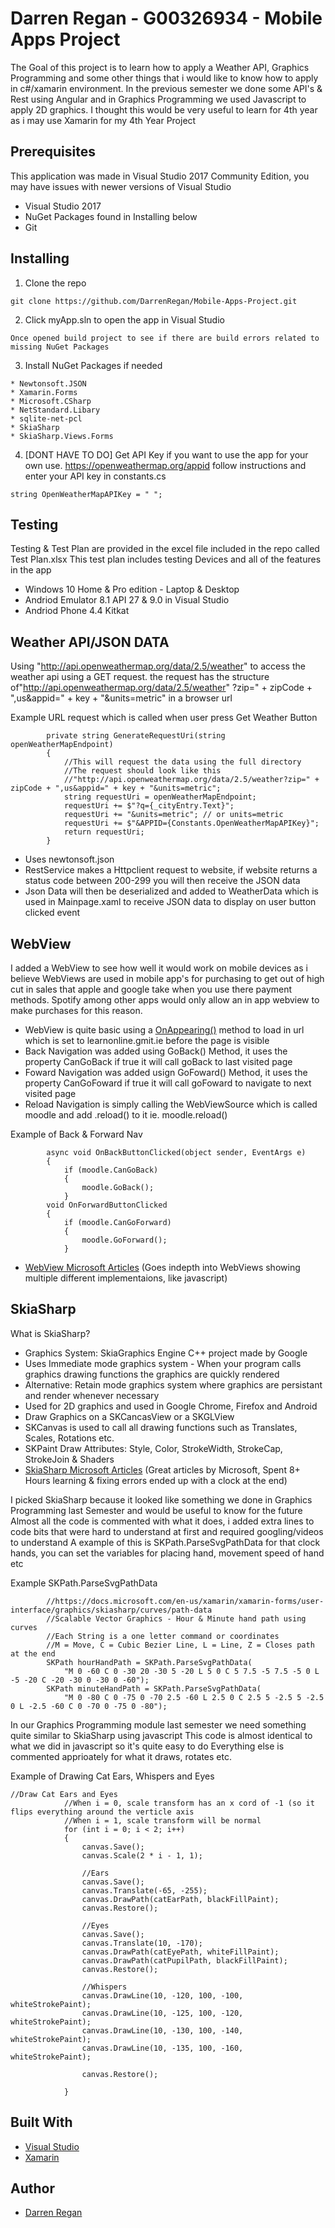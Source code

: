 # Darren Regan - G00326934 - Mobile Apps Project

The Goal of this project is to learn how to apply a Weather API, Graphics Programming and some other things that i would like to know how to apply in c#/xamarin environment.
In the previous semester we done some API's & Rest using Angular and in Graphics Programming we used Javascript to apply 2D graphics.
I thought this would be very useful to learn for 4th year as i may use Xamarin for my 4th Year Project

## Prerequisites

This application was made in Visual Studio 2017 Community Edition, you may have issues with newer versions of Visual Studio

* Visual Studio 2017
* NuGet Packages found in Installing below
* Git

## Installing

1. Clone the repo

```
git clone https://github.com/DarrenRegan/Mobile-Apps-Project.git
```

2. Click myApp.sln to open the app in Visual Studio

```
Once opened build project to see if there are build errors related to missing NuGet Packages
```

3. Install NuGet Packages if needed

```
* Newtonsoft.JSON
* Xamarin.Forms
* Microsoft.CSharp
* NetStandard.Libary
* sqlite-net-pcl
* SkiaSharp
* SkiaSharp.Views.Forms
```

4. [DONT HAVE TO DO] Get API Key if you want to use the app for your own use. https://openweathermap.org/appid follow instructions and enter your API key in constants.cs

```
string OpenWeatherMapAPIKey = " ";
```

## Testing

Testing & Test Plan are provided in the excel file included in the repo called Test Plan.xlsx
This test plan includes testing Devices and all of the features in the app

* Windows 10 Home & Pro edition - Laptop & Desktop
* Andriod Emulator 8.1 API 27 & 9.0 in Visual Studio
* Andriod Phone 4.4 Kitkat

## Weather API/JSON DATA

Using "http://api.openweathermap.org/data/2.5/weather" to access the weather api using a GET request.
the request has the structure of"http://api.openweathermap.org/data/2.5/weather" ?zip=" + zipCode + ",us&appid=" + key + "&units=metric" in a browser url

Example URL request which is called when user press Get Weather Button
```
        private string GenerateRequestUri(string openWeatherMapEndpoint)
        {
            //This will request the data using the full directory
            //The request should look like this 
            //"http://api.openweathermap.org/data/2.5/weather?zip=" + zipCode + ",us&appid=" + key + "&units=metric";
            string requestUri = openWeatherMapEndpoint;
            requestUri += $"?q={_cityEntry.Text}";
            requestUri += "&units=metric"; // or units=metric
            requestUri += $"&APPID={Constants.OpenWeatherMapAPIKey}";
            return requestUri;
        }
``` 

* Uses newtonsoft.json
* RestService makes a Httpclient request to website, if website returns a status code between 200-299 you will then receive the JSON data
* Json Data will then be deserialized and added to WeatherData which is used in Mainpage.xaml to receive JSON data to display on user button clicked event  

## WebView

I added a WebView to see how well it would work on mobile devices as i believe WebViews are used in mobile app's for purchasing to get out of high cut in sales that apple and google take when you use there payment methods. Spotify among other apps would only allow an in app webview to make purchases for this reason.

* WebView is quite basic using a [OnAppearing()](https://docs.microsoft.com/en-us/dotnet/api/xamarin.forms.page.onappearing?view=xamarin-forms) method to load in url which is set to learnonline.gmit.ie before the page is visible
* Back Navigation was added using GoBack() Method, it uses the property CanGoBack if true it will call goBack to last visited page
* Foward Navigation was added usign GoFoward() Method, it uses the property CanGoFoward if true it will call goFoward to navigate to next visited page
* Reload Navigation is simply calling the WebViewSource which is called moodle and add .reload() to it ie. moodle.reload()

Example of Back & Forward Nav
```
        async void OnBackButtonClicked(object sender, EventArgs e)
        {
            if (moodle.CanGoBack)
            {
                moodle.GoBack();
            }
        void OnForwardButtonClicked
        {
            if (moodle.CanGoForward)
            {
                moodle.GoForward();
            }

```

* [WebView Microsoft Articles](https://docs.microsoft.com/en-us/xamarin/xamarin-forms/user-interface/webview?tabs=windows#navigation) (Goes indepth into WebViews showing multiple different implementaions, like javascript)

## SkiaSharp

What is SkiaSharp?
 * Graphics System: SkiaGraphics Engine C++ project made by Google
 * Uses Immediate mode graphics system - When your program calls graphics drawing functions the graphics are quickly rendered
 * Alternative: Retain mode graphics system where graphics are persistant and render whenever necessary
 * Used for 2D graphics and used in Google Chrome, Firefox and Android
 * Draw Graphics on a SKCancasView or a SKGLView
 * SKCanvas is used to call all drawing functions such as Translates, Scales, Rotations etc.
 * SKPaint Draw Attributes: Style, Color, StrokeWidth, StrokeCap, StrokeJoin & Shaders
 * [SkiaSharp Microsoft Articles](https://docs.microsoft.com/en-us/xamarin/xamarin-forms/user-interface/graphics/skiasharp/basics/) (Great articles by Microsoft, Spent 8+ Hours learning & fixing errors ended up with a clock at the end)

I picked SkiaSharp because it looked like something we done in Graphics Programming last Semester and would be useful to know for the future
Almost all the code is commented with what it does, i added extra lines to code bits that were hard to understand at first and required googling/videos to understand
A example of this is SKPath.ParseSvgPathData for that clock hands, you can set the variables for placing hand, movement speed of hand etc

Example SKPath.ParseSvgPathData
```
        //https://docs.microsoft.com/en-us/xamarin/xamarin-forms/user-interface/graphics/skiasharp/curves/path-data
        //Scalable Vector Graphics - Hour & Minute hand path using curves
        //Each String is a one letter command or coordinates
        //M = Move, C = Cubic Bezier Line, L = Line, Z = Closes path at the end
        SKPath hourHandPath = SKPath.ParseSvgPathData(
            "M 0 -60 C 0 -30 20 -30 5 -20 L 5 0 C 5 7.5 -5 7.5 -5 0 L -5 -20 C -20 -30 0 -30 0 -60");
        SKPath minuteHandPath = SKPath.ParseSvgPathData(
            "M 0 -80 C 0 -75 0 -70 2.5 -60 L 2.5 0 C 2.5 5 -2.5 5 -2.5 0 L -2.5 -60 C 0 -70 0 -75 0 -80");

```

In our Graphics Programming module last semester we need something quite similar to SkiaSharp using javascript
This code is almost identical to what we did in javascript so it's quite easy to do
Everything else is commented apprioately for what it draws, rotates etc.

Example of Drawing Cat Ears, Whispers and Eyes
```
//Draw Cat Ears and Eyes
            //When i = 0, scale transform has an x cord of -1 (so it flips everything around the verticle axis
            //When i = 1, scale transform will be normal
            for (int i = 0; i < 2; i++)
            {
                canvas.Save();
                canvas.Scale(2 * i - 1, 1);

                //Ears
                canvas.Save();
                canvas.Translate(-65, -255);
                canvas.DrawPath(catEarPath, blackFillPaint);
                canvas.Restore();

                //Eyes
                canvas.Save();
                canvas.Translate(10, -170);
                canvas.DrawPath(catEyePath, whiteFillPaint);
                canvas.DrawPath(catPupilPath, blackFillPaint);
                canvas.Restore();

                //Whispers
                canvas.DrawLine(10, -120, 100, -100, whiteStrokePaint);
                canvas.DrawLine(10, -125, 100, -120, whiteStrokePaint);
                canvas.DrawLine(10, -130, 100, -140, whiteStrokePaint);
                canvas.DrawLine(10, -135, 100, -160, whiteStrokePaint);

                canvas.Restore();

            }

```



## Built With

* [Visual Studio](https://visualstudio.microsoft.com/downloads/)
* [Xamarin](https://visualstudio.microsoft.com/xamarin/)

## Author

* [Darren Regan](https://github.com/DarrenRegan)

